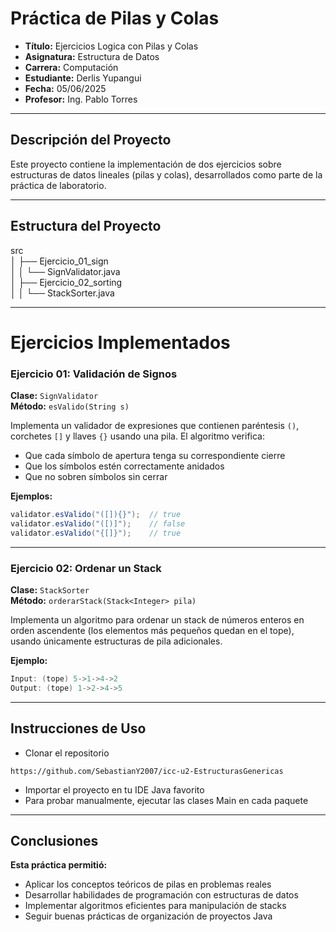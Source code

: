 # Práctica de Pilas y Colas 

- **Título:** Ejercicios Logica con Pilas y Colas
- **Asignatura:** Estructura de Datos
- **Carrera:** Computación
- **Estudiante:** Derlis Yupangui
- **Fecha:** 05/06/2025
- **Profesor:** Ing. Pablo Torres

---

## Descripción del Proyecto

Este proyecto contiene la implementación de dos ejercicios sobre estructuras de datos lineales (pilas y colas), desarrollados como parte de la práctica de laboratorio.

---

## Estructura del Proyecto
src\
│ ├── Ejercicio_01_sign\
│ │ └── SignValidator.java\
│ ├── Ejercicio_02_sorting\
│ │ └── StackSorter.java

---

# Ejercicios Implementados

### Ejercicio 01: Validación de Signos 
**Clase:** `SignValidator`\
**Método:** `esValido(String s)`  

Implementa un validador de expresiones que contienen paréntesis `()`, corchetes `[]` y llaves `{}` usando una pila. El algoritmo verifica:
- Que cada símbolo de apertura tenga su correspondiente cierre
- Que los símbolos estén correctamente anidados
- Que no sobren símbolos sin cerrar

**Ejemplos:**
```java
validator.esValido("([]){}");  // true
validator.esValido("([)]");    // false
validator.esValido("{[]}");    // true
```

---

### Ejercicio 02: Ordenar un Stack 
**Clase:** `StackSorter`\
**Método:** `orderarStack(Stack<Integer> pila)`

Implementa un algoritmo para ordenar un stack de números enteros en orden ascendente (los elementos más pequeños quedan en el tope), usando únicamente estructuras de pila adicionales.

**Ejemplo:**
``` java
Input: (tope) 5->1->4->2
Output: (tope) 1->2->4->5
```

---

## Instrucciones de Uso
- Clonar el repositorio 
```
https://github.com/SebastianY2007/icc-u2-EstructurasGenericas
```
- Importar el proyecto en tu IDE Java favorito
- Para probar manualmente, ejecutar las clases Main en cada paquete

---

## Conclusiones
**Esta práctica permitió:** 

- Aplicar los conceptos teóricos de pilas en problemas reales
- Desarrollar habilidades de programación con estructuras de datos
- Implementar algoritmos eficientes para manipulación de stacks
- Seguir buenas prácticas de organización de proyectos Java